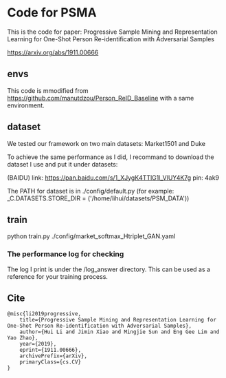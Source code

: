 # Code for PSMA
This is the code for paper: Progressive Sample Mining and Representation Learning for One-Shot Person Re-identification with Adversarial Samples

https://arxiv.org/abs/1911.00666

## envs
This code is mmodified from https://github.com/manutdzou/Person_ReID_Baseline with a same environment.

## dataset
We tested our framework on two main datasets: Market1501 and Duke

To achieve the same performance as I did, I recommand to download the dataset I use and put it under datasets:

(BAIDU) link: https://pan.baidu.com/s/1_XJygK4TTlG1l_VlUY4K7g pin: 4ak9

The PATH for dataset is in ./config/default.py 
(for example: _C.DATASETS.STORE_DIR = ('/home/lihui/datasets/PSM_DATA'))

## train

python train.py ./config/market_softmax_Htriplet_GAN.yaml

### The performance log for checking
The log I print is under the /log_answer directory. This can be used as a reference for your training process.

## Cite
```
@misc{li2019progressive,
    title={Progressive Sample Mining and Representation Learning for One-Shot Person Re-identification with Adversarial Samples},
    author={Hui Li and Jimin Xiao and Mingjie Sun and Eng Gee Lim and Yao Zhao},
    year={2019},
    eprint={1911.00666},
    archivePrefix={arXiv},
    primaryClass={cs.CV}
}
```
